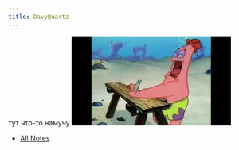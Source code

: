 ```yaml
---
title: DavyQuartz
---
```


тут что-то намучу 
![](/content/notes/images/Pasted%20image%2020220508140630.png)
- [All Notes](/notes)